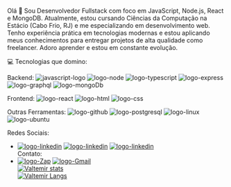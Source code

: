 Olá 👋
Sou Desenvolvedor Fullstack com foco em JavaScript, Node.js, React e MongoDB. Atualmente, estou cursando Ciências da Computação na Estácio (Cabo Frio, RJ) e me especializando em desenvolvimento web. Tenho experiência prática em tecnologias modernas e estou aplicando meus conhecimentos para entregar projetos de alta qualidade como freelancer. Adoro aprender e estou em constante evolução.

💻 Tecnologias que domino: <br>

Backend:
<img src="https://img.shields.io/badge/JavaScript-F7DF1E?style=for-the-badge&logo=javascript&logoColor=black" alt="javascript-logo"> <img src="https://img.shields.io/badge/Node.js-43853D?style=for-the-badge&logo=node.js&logoColor=white" alt="logo-node"> <img src="https://img.shields.io/badge/TypeScript-007ACC?style=for-the-badge&logo=typescript&logoColor=white" alt="logo-typescript"> <img src="https://img.shields.io/badge/Express.js-404D59?style=for-the-badge" alt="logo-express"> <img src="https://img.shields.io/badge/GraphQL-E10098?style=for-the-badge&logo=graphql&logoColor=white" alt="logo-graphql"> <img src="https://img.shields.io/badge/MongoDB-4EA94B?style=for-the-badge&logo=mongodb&logoColor=white" alt="logo-mongoDb">

Frontend:
<img src="https://img.shields.io/badge/React-20232A?style=for-the-badge&logo=react&logoColor=61DAFB" alt="logo-react"> <img src="https://img.shields.io/badge/HTML5-E34F26?style=for-the-badge&logo=html5&logoColor=white" alt="logo-html"> <img src="https://img.shields.io/badge/CSS3-1572B6?style=for-the-badge&logo=css3&logoColor=white" alt="logo-css">

Outras Ferramentas:
<img src="https://img.shields.io/badge/GitHub-100000?style=for-the-badge&logo=github&logoColor=white" alt="logo-github"> <img src="https://img.shields.io/badge/PostgreSQL-316192?style=for-the-badge&logo=postgresql&logoColor=white" alt="logo-postgresql"> <img src="https://img.shields.io/badge/Linux-FCC624?style=for-the-badge&logo=linux&logoColor=black" alt="logo-linux"> <img src="https://img.shields.io/badge/Ubuntu-E95420?style=for-the-badge&logo=ubuntu&logoColor=white" alt="logo-ubuntu">
  
 Redes Sociais:
 <br>
 - <a href="https://www.linkedin.com/in/valtemir-martins-45b108175/"><img src="https://img.shields.io/badge/LinkedIn-0077B5?style=for-the-badge&logo=linkedin&logoColor=white" alt="logo-linkedin"></a>
   <a href="https://www.instagram.com/valtemirbackend/"><img src="https://img.shields.io/badge/Instagram-E4405F?style=for-the-badge&logo=instagram&logoColor=white" alt="logo-linkedin"></a>
   <a href="https://www.facebook.com/valtemir.martins.3?locale=pt_BR"><img src="https://img.shields.io/badge/Facebook-1877F2?style=for-the-badge&logo=facebook&logoColor=white" alt="logo-linkedin"></a>
   <br>
Contato:
   <br>
- <a href="https://wa.me/5522998590073"><img src="https://img.shields.io/badge/WhatsApp-25D366?style=for-the-badge&logo=whatsapp&logoColor=white" alt="logo-Zap"></a>
  <a href="mailto:valmartinsfilho@gmail.com"><img src="https://img.shields.io/badge/Gmail-D14836?style=for-the-badge&logo=gmail&logoColor=white" alt="logo-Gmail"></a>
  <br>
[![Valtemir stats](https://github-readme-stats.vercel.app/api?username=ValtemirMartins)](https://github.com/anuraghazra/github-readme-stats)
   <br>
[![Valtemir Langs](https://github-readme-stats.vercel.app/api/top-langs/?username=ValtemirMartins)](https://github.com/anuraghazra/github-readme-stats)

